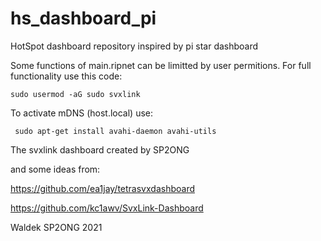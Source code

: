 # hs_dashboard_pi
HotSpot dashboard repository inspired by pi star dashboard


Some functions of main.ripnet can be limitted by user permitions.
For full functionality use this code: 

```
sudo usermod -aG sudo svxlink
```

To activate mDNS (host.local) use:
```
 sudo apt-get install avahi-daemon avahi-utils
```



The svxlink dashboard created by SP2ONG

and some ideas from:

https://github.com/ea1jay/tetrasvxdashboard

https://github.com/kc1awv/SvxLink-Dashboard


Waldek SP2ONG 2021
